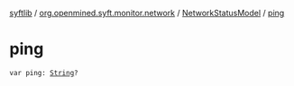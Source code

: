 [syftlib](../../index.md) / [org.openmined.syft.monitor.network](../index.md) / [NetworkStatusModel](index.md) / [ping](./ping.md)

# ping

`var ping: `[`String`](https://kotlinlang.org/api/latest/jvm/stdlib/kotlin/-string/index.html)`?`